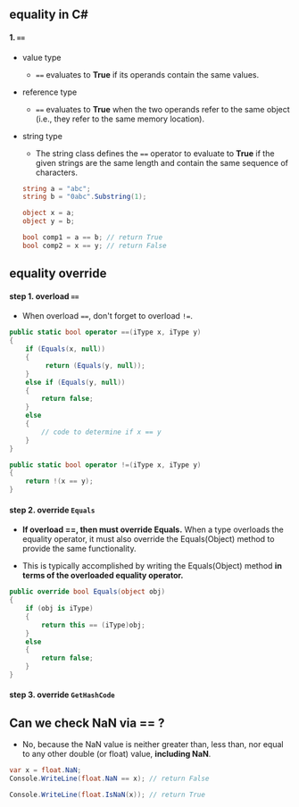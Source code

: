 ## equality in C#

#### 1. `==`

* value type
    * `==` evaluates to __True__ if its operands contain the same values.
    
* reference type
    * `==` evaluates to __True__ when the two operands refer to the same object (i.e., they refer to the same memory location). 
    
* string type
    * The string class defines the `==` operator to evaluate to __True__ if the given strings are the same length and contain the same sequence of characters.

    ```csharp
    string a = "abc";
    string b = "0abc".Substring(1);

    object x = a;
    object y = b;

    bool comp1 = a == b; // return True
    bool comp2 = x == y; // return False
    ```

## equality override

#### step 1. overload `==`

* When overload `==`, don't forget to overload `!=`.

```csharp
public static bool operator ==(iType x, iType y)
{
    if (Equals(x, null))
    {
         return (Equals(y, null));
    }
    else if (Equals(y, null))
    {
        return false;
    }
    else
    {
        // code to determine if x == y
    }
}

public static bool operator !=(iType x, iType y)
{
    return !(x == y);
}
```

#### step 2. override `Equals`

* __If overload ==, then must override Equals.__ When a type overloads the equality operator, it must also override the Equals(Object) method to provide the same functionality. 

* This is typically accomplished by writing the Equals(Object) method __in terms of the overloaded equality operator.__

```csharp
public override bool Equals(object obj)
{
    if (obj is iType)
    {
        return this == (iType)obj;
    }
    else
    {
        return false;
    }
}
```

#### step 3. override `GetHashCode`

## Can we check NaN via == ?

* No, because the NaN value is neither greater than, less than, nor equal to any other double (or float) value, __including NaN__. 

```csharp
var x = float.NaN;
Console.WriteLine(float.NaN == x); // return False

Console.WriteLine(float.IsNaN(x)); // return True
```

